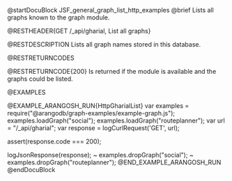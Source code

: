 
@startDocuBlock JSF_general_graph_list_http_examples
@brief Lists all graphs known to the graph module.

@RESTHEADER{GET /_api/gharial, List all graphs}

@RESTDESCRIPTION
Lists all graph names stored in this database.

@RESTRETURNCODES

@RESTRETURNCODE{200}
Is returned if the module is available and the graphs could be listed.

@EXAMPLES

@EXAMPLE_ARANGOSH_RUN{HttpGharialList}
  var examples = require("@arangodb/graph-examples/example-graph.js");
  examples.loadGraph("social");
  examples.loadGraph("routeplanner");
  var url = "/_api/gharial";
  var response = logCurlRequest('GET', url);

  assert(response.code === 200);

  logJsonResponse(response);
~ examples.dropGraph("social");
~ examples.dropGraph("routeplanner");
@END_EXAMPLE_ARANGOSH_RUN
@endDocuBlock

